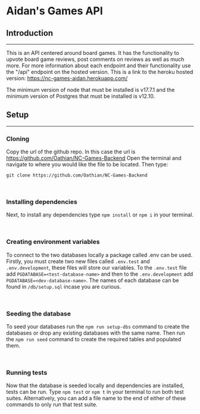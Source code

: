 # Aidan's Games API

## Introduction
---
This is an API centered around board games. It has the functionality to upvote board game reviews, post comments on reviews as well as much more. For more information about each endpoint and their functionality use the "/api" endpoint on the hosted version. This is a link to the heroku hosted version: https://nc-games-aidan.herokuapp.com/

The minimum version of node that must be installed is v17.7.1 and the minimum version of Postgres that must be installed is v12.10.
<br>
## Setup
---
### Cloning
Copy the url of the github repo. In this case the url is https://github.com/Oathian/NC-Games-Backend
Open the terminal and navigate to where you would like the file to be located. Then type: 
```
git clone https://github.com/Oathian/NC-Games-Backend
```
<br>

### Installing dependencies

Next, to install any dependencies type `npm install` or `npm i` in your terminal.

<br>

### Creating environment variables

To connect to the two databases locally a package called .env can be used. Firstly, you must create two new files called `.env.test` and `.env.development`, these files will store our variables. To the `.env.test` file add `PGDATABASE=<test-database-name>` and then to the `.env.development` add `PGDATABASE=<dev-database-name>`. The names of each database can be found in `/db/setup.sql` incase you are curious.

<br>

### Seeding the database

To seed your databases run the `npm run setup-dbs` command to create the databases or drop any existing databases with the same name. Then run the `npm run seed` command to create the required tables and populated them.

<br>

### Running tests

Now that the database is seeded locally and dependencies are installed, tests can be run. Type `npm test` or `npm t` in your terminal to run both test suites. Alternatively, you can add a file name to the end of either of these commands to only run that test suite.
